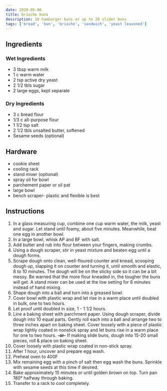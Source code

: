 ```yaml
---
date: 2020-05-06
title: brioche buns
description: 10 hamburger buns or up to 20 slider buns
tags: ['bread', 'bun', 'brioche', 'sandwich', 'yeast leavened']
---
```


## Ingredients

### Wet Ingredients

- 3 tbsp warm milk
- 1 c warm water
- 2 tsp active dry yeast
- 2 1/2 tbls sugar
- 2 large eggs, kept separate

### Dry Ingredients

- 3 c bread flour
- 1/3 c all-purpose flour
- 1 1/2 tsp salt
- 2 1/2 tbls unsalted butter, softened
- Sesame seeds (optional)

## Hardware

- cookie sheet
- cooling rack
- stand mixer (optional)
- spray oil for bowl
- parchement paper or sil pat
- large bowl
- bench scraper- plastic and flexible is best

## Instructions

1. In a glass measuring cup, combine one cup warm water, the milk, yeast and sugar. Let stand until foamy, about five minutes. Meanwhile, beat one egg in another bowl.
1. In a large bowl, whisk AP and BF with salt.
1. Add butter and rub into flour between your fingers, making crumbs.
1. Using a dough scraper, stir in yeast mixture and beaten egg until a dough forms.
1. Scrape dough onto clean, well-floured counter and knead, scooping dough up, slapping it on counter and turning it, until smooth and elastic, 8 to 10 minutes. The dough will be on the sticky side so it can be a bit messy. Be warned that the more flour kneaded in, the tougher the buns will get. A stand mixer can be used at the low setting for 8 minutes instead of hand mixing.
1. Shape dough into a ball and turn into a greased bowl.
1. Cover bowl with plastic wrap and let rise in a warm place until doubled in bulk, one to two hours.
1. Let proof until doubled in size, 1 - 1 1/2 hours.
1. Line a baking sheet with parchment paper. Using dough scraper, divide dough into 10 equal parts. Gently roll each into a ball and arrange two to three inches apart on baking sheet. Cover loosely with a piece of plastic wrap lightly coated in nonstick spray and let buns rise in a warm place for one to two hours. **-or-** If making slide buns, dough into 15-20 small pieces, roll & place on baking sheet.
1. Cover loosely with plastic wrap coated in non-stick spray.
1. After 1 hour, uncover and prepare egg wash.
1. Preheat oven to 400F
1. Mix remaining egg with a pinch of salt then egg wash the buns. Sprinkle with sesame seeds at this time if desired.
1. Bake approximately 15 minutes or until golden brown on top. Turn pan 180° halfway through baking.
1. Transfer to a rack to cool completely.
